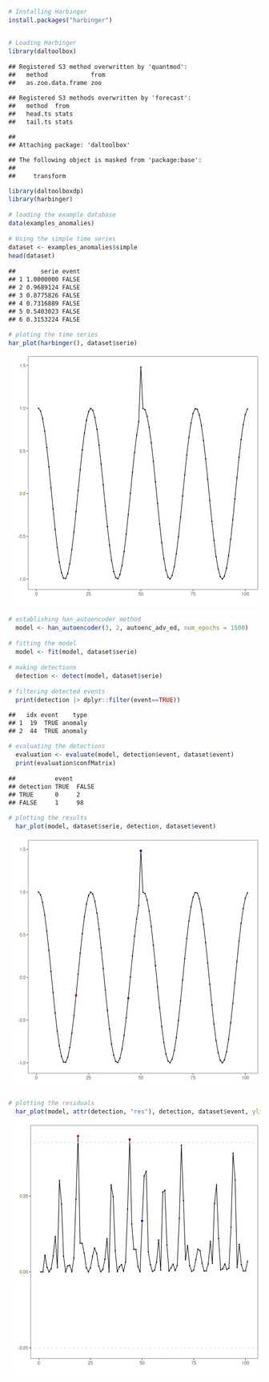 
``` r
# Installing Harbinger
install.packages("harbinger")
```

```

```


``` r
# Loading Harbinger
library(daltoolbox)
```

```
## Registered S3 method overwritten by 'quantmod':
##   method            from
##   as.zoo.data.frame zoo
```

```
## Registered S3 methods overwritten by 'forecast':
##   method  from 
##   head.ts stats
##   tail.ts stats
```

```
## 
## Attaching package: 'daltoolbox'
```

```
## The following object is masked from 'package:base':
## 
##     transform
```

``` r
library(daltoolboxdp)
library(harbinger) 
```


``` r
# loading the example database
data(examples_anomalies)
```


``` r
# Using the simple time series 
dataset <- examples_anomalies$simple
head(dataset)
```

```
##       serie event
## 1 1.0000000 FALSE
## 2 0.9689124 FALSE
## 3 0.8775826 FALSE
## 4 0.7316889 FALSE
## 5 0.5403023 FALSE
## 6 0.3153224 FALSE
```


``` r
# ploting the time series
har_plot(harbinger(), dataset$serie)
```

![plot of chunk unnamed-chunk-5](fig/han_autoenc_adv_ed/unnamed-chunk-5-1.png)


``` r
# establishing han_autoencoder method 
  model <- han_autoencoder(3, 2, autoenc_adv_ed, num_epochs = 1500)
```


``` r
# fitting the model
  model <- fit(model, dataset$serie)
```


``` r
# making detections
  detection <- detect(model, dataset$serie)
```


``` r
# filtering detected events
  print(detection |> dplyr::filter(event==TRUE))
```

```
##   idx event    type
## 1  19  TRUE anomaly
## 2  44  TRUE anomaly
```


``` r
# evaluating the detections
  evaluation <- evaluate(model, detection$event, dataset$event)
  print(evaluation$confMatrix)
```

```
##           event      
## detection TRUE  FALSE
## TRUE      0     2    
## FALSE     1     98
```


``` r
# plotting the results
  har_plot(model, dataset$serie, detection, dataset$event)
```

![plot of chunk unnamed-chunk-11](fig/han_autoenc_adv_ed/unnamed-chunk-11-1.png)

``` r
# plotting the residuals
  har_plot(model, attr(detection, "res"), detection, dataset$event, yline = attr(detection, "threshold"))
```

![plot of chunk unnamed-chunk-12](fig/han_autoenc_adv_ed/unnamed-chunk-12-1.png)
